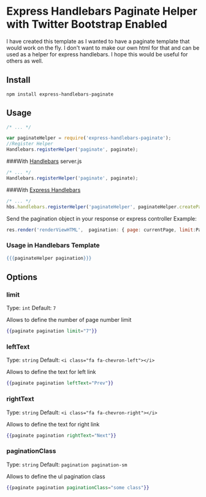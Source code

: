 # Express Handlebars Paginate Helper with Twitter Bootstrap Enabled
I have created this template as I wanted to have a paginate template that would work on the fly. I don't want to make our own html for that and can be used as a helper for express handlebars. I hope this would be useful for others as well.
## Install

    npm install express-handlebars-paginate

## Usage

```javascript
/* ... */

var paginateHelper = require('express-handlebars-paginate');
//Register Helper
Handlebars.registerHelper('paginate', paginate);
```

###With [Handlebars][]
server.js

```javascript
/* ... */
Handlebars.registerHelper('paginate', paginate);
```

###With [Express Handlebars][]
```javascript
/* ... */
hbs.handlebars.registerHelper('paginateHelper', paginateHelper.createPagination);
```

Send the pagination object in your response or express controller
Example:
```javascript
res.render('renderViewHTML',  pagination: { page: currentPage, limit:PageLimit,totalRows: TotalNoOfROWS }});
```

 ### Usage in Handlebars Template
```handlebars
{{{paginateHelper pagination}}}
```

[Express Handlebars]: https://github.com/ericf/express-handlebars
[Handlebars]: https://github.com/wycats/handlebars.js

## Options

### limit
Type: `int`
Default: `7`

Allows to define the number of page number limit

```handlebars
{{paginate pagination limit="7"}}
```

### leftText
Type: `string`
Default: `<i class="fa fa-chevron-left"></i>`

Allows to define the text for left link

```handlebars
{{paginate pagination leftText="Prev"}}
```

### rightText
Type: `string`
Default: `<i class="fa fa-chevron-right"></i>`

Allows to define the text for right link

```handlebars
{{paginate pagination rightText="Next"}}
```

### paginationClass
Type: `string`
Default: `pagination pagination-sm`

Allows to define the ul pagination class

```handlebars
{{paginate pagination paginationClass="some class"}}
```